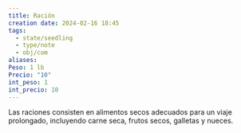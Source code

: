 ```yaml
---
title: Ración
creation date: 2024-02-16 18:45
tags:
  - state/seedling
  - type/note
  - obj/com
aliases: 
Peso: 1 lb
Precio: "10"
int_peso: 1
int_precio: 10
---
```

Las raciones consisten en alimentos secos adecuados para un viaje prolongado, incluyendo carne seca, frutos secos, galletas y nueces.
